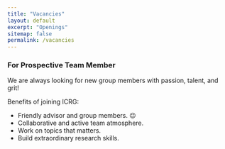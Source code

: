 ```yaml
---
title: "Vacancies"
layout: default
excerpt: "Openings"
sitemap: false
permalink: /vacancies
---
```

### For Prospective Team Member

We are always looking for new group members with passion, talent, and grit!

Benefits of joining ICRG:
- Friendly advisor and group members. :wink:
- Collaborative and active team atmosphere.
- Work on topics that matters.
- Build extraordinary research skills.


<!-- ### Vacancies

Research assistant position with full financial support available. -->